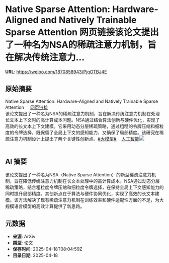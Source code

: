 # Native Sparse Attention: Hardware-Aligned and Natively Trainable Sparse Attention 网页链接该论文提出了一种名为NSA的稀疏注意力机制，旨在解决传统注意力...

**URL**: https://weibo.com/1870858943/PjqOTBJ4E

## 原始摘要

Native Sparse Attention: Hardware-Aligned and Natively Trainable Sparse Attention <a href="https://weibo.cn/sinaurl?u=https%3A%2F%2Fwww.aminer.cn%2Fpub%2F67b3fbf2ae8580e7ff49bfcc%2Fnative-sparse-attention-hardware-aligned-and-natively-trainable-sparse-attention" data-hide=""><span class="url-icon"><img style="width: 1rem;height: 1rem" src="https://h5.sinaimg.cn/upload/2015/09/25/3/timeline_card_small_web_default.png" referrerpolicy="no-referrer"></span><span class="surl-text">网页链接</span></a><br>该论文提出了一种名为NSA的稀疏注意力机制，旨在解决传统注意力机制在处理长文本上下文时的高计算成本问题。NSA通过结合算法创新与硬件优化，实现了高效的长文本上下文建模。它采用动态分层稀疏策略，通过粗糙的令牌压缩和细粒度的令牌选择，既保留了全局上下文的感知能力，又确保了局部精度。该研究在稀疏注意力机制设计上提出了两个关键性创新点。<a href="https://m.weibo.cn/search?containerid=231522type%3D1%26t%3D10%26q%3D%23%E5%A4%A7%E6%A8%A1%E5%9E%8B%23&amp;extparam=%23%E5%A4%A7%E6%A8%A1%E5%9E%8B%23" data-hide=""><span class="surl-text">#大模型#</span></a><a href="https://m.weibo.cn/p/index?extparam=%E4%BA%BA%E5%B7%A5%E6%99%BA%E8%83%BD&amp;containerid=100808f068f0dad74789bee210163c40a4b50d" data-hide=""><span class="url-icon"><img style="width: 1rem;height: 1rem" src="https://n.sinaimg.cn/photo/5213b46e/20180926/timeline_card_small_super_default.png" referrerpolicy="no-referrer"></span><span class="surl-text">人工智能</span></a><img style="" src="https://tvax3.sinaimg.cn/large/6f830abfly1hznizqy0akj21o00z37wh.jpg" referrerpolicy="no-referrer"><br><br>

## AI 摘要

该论文提出了一种名为NSA（Native Sparse Attention）的新型稀疏注意力机制，旨在降低传统注意力机制在长文本处理中的高计算成本。NSA通过动态分层稀疏策略，结合粗粒度令牌压缩和细粒度令牌选择，在保持全局上下文感知能力的同时提升局部精度。其创新点在于算法与硬件协同优化，实现了高效的长文本建模。该方法解决了现有稀疏注意力机制在训练效率和硬件适配性方面的不足，为大规模语言模型的高效计算提供了新思路。

## 元数据

- **来源**: ArXiv
- **类型**: 论文
- **保存时间**: 2025-04-18T08:04:59Z
- **目录日期**: 2025-04-18
